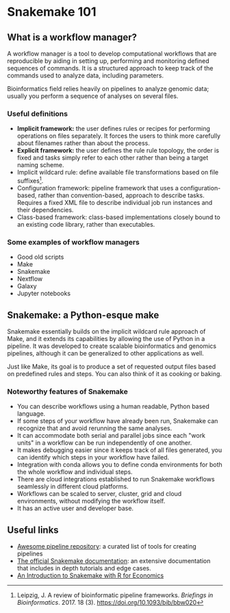 # Snakemake 101

## What is a workflow manager?

A workflow manager is a tool to develop computational workflows that are reproducible by aiding in setting up, performing and monitoring defined sequences of commands. It is a structured approach to keep track of the commands used to analyze data, including parameters.

Bioinformatics field relies heavily on pipelines to analyze genomic data; usually you perform a sequence of analyses on several files. 

### Useful definitions
- **Implicit framework:** the user defines rules or recipes for performing operations on files separately. It forces the users to think more carefully about filenames rather than about the process.
- **Explicit framework:** the user defines the rule rule topology, the order is fixed and tasks simply refer to each other rather than being a target naming scheme.
- Implicit wildcard rule: define available file transformations based on file suffixes[^leipzig2017].
- Configuration framework: pipeline framework that uses a configuration-based, rather than convention-based, approach to describe tasks. Requires a fixed XML file to describe individual job run instances and their dependencies.
- Class-based framework: class-based implementations closely bound to an existing code library, rather than executables. 

### Some examples of workflow managers
- Good old scripts
- Make
- Snakemake
- Nextflow
- Galaxy
- Jupyter notebooks

## Snakemake: a Python-esque make 
Snakemake essentially builds on the implicit wildcard rule approach of Make, and it extends its capabilities by allowing the use of Python in a pipeline.  It was developed to create scalable bioinformatics and genomics pipelines, although it can be generalized to other applications as well.

Just like Make, its goal is to produce a set of requested output files based on predefined rules and steps. You can also think of it as cooking or baking.

### Noteworthy features of Snakemake
- You can describe workflows using a human readable, Python based language.
- If some steps of your workflow have already been run, Snakemake can recognize that and avoid rerunning the same analyses.
- It can accommodate both serial and parallel jobs since each "work units" in a workflow can be run independently of one another.
- It makes debugging easier since it keeps track of all files generated, you can identify which steps in your workflow have failed.
- Integration with conda allows you to define conda environments for both the whole workflow and individual steps. 
- There are cloud integrations established to run Snakemake workflows seamlessly in different cloud platforms. 
- Workflows can be scaled to server, cluster, grid and cloud environments, without modifying the workflow itself.
- It has an active user and developer base.


## Useful links
- [Awesome pipeline repository](https://github.com/pditommaso/awesome-pipeline): a curated list of tools for creating pipelines
- [The official Snakemake documentation](https://snakemake.readthedocs.io/en/stable/): an extensive documentation that includes in depth tutorials and edge cases.
- [An Introduction to Snakemake with R for Economics](https://lachlandeer.github.io/snakemake-econ-r-tutorial/index.html)


[^leipzig2017]: Leipzig, J. A review of bioinformatic pipeline frameworks. *Briefings in Bioinformatics*. 2017. 18 (3). https://doi.org/10.1093/bib/bbw020